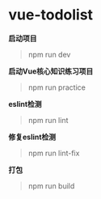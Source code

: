 
# vue-todolist

 **启动项目** 
> npm run dev

 **启动Vue核心知识练习项目** 
> npm run practice

 **eslint检测** 
> npm run lint

 **修复eslint检测** 
> npm run lint-fix

 **打包** 
> npm run build







